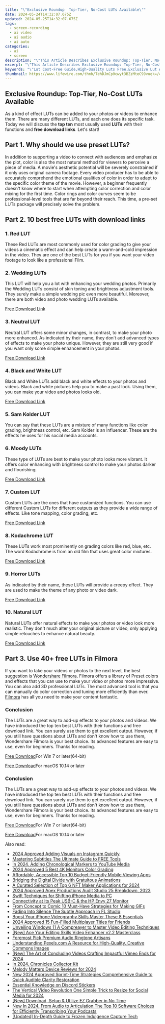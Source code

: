 ```yaml
---
title: "\"Exclusive Roundup  Top-Tier, No-Cost LUTs Available\""
date: 2024-05-24T14:32:07.675Z
updated: 2024-05-25T14:32:07.675Z
tags: 
  - screen-recording
  - ai video
  - ai audio
  - ai auto
categories: 
  - ai
  - screen
description: "\"This Article Describes Exclusive Roundup: Top-Tier, No-Cost LUTs Available\""
excerpt: "\"This Article Describes Exclusive Roundup: Top-Tier, No-Cost LUTs Available\""
keywords: "\"Lut Cost-Free Guide,High-Quality Luts Free,Exclusive Lut Accessories,Premium Luts on Deal,Top Lut Brands Discounts,Ultimate Lut Buy List,Free Lut Options Roundup\""
thumbnail: https://www.lifewire.com/thmb/TehDJmCp0cwyt3BZzMteC99vuqk=/400x300/filters:no_upscale():max_bytes(150000):strip_icc()/gmailscreen01-29256c0afe4a4ea89db447ff60e14302.jpg
---
```


## Exclusive Roundup: Top-Tier, No-Cost LUTs Available

As a kind of effect LUTs can be added to your photos or videos to enhance them. There are many different LUTs, and each one does its specific task. Today we will discuss the **top ten** most usually used **LUTs** with their functions and **free download links**. Let's start!

## Part 1\. Why should we use preset LUTs?

In addition to supporting a video to connect with audiences and emphasize the plot, color is also the most natural method for viewers to perceive a piece of media. A movie's aesthetic potential will be severely constrained if it only uses original camera footage. Every video producer has to be able to accurately comprehend the emotional qualities of color in order to adapt to the specific color theme of the movie. However, a beginner frequently doesn't know where to start when attempting color correction and color mixing for the first time. Color rings and color curves seem to be professional-level tools that are far beyond their reach. This time, a pre-set LUTs package will precisely solve the problem.

## Part 2\. 10 best free LUTs with download links

### 1\. Red LUT

These Red LUTs are most commonly used for color grading to give your videos a cinematic effect and can help create a warm-and-cold impression in the video. They are one of the best LUTs for you if you want your video footage to look like a professional Film.

### 2\. Wedding LUTs

This LUT will help you a lot with enhancing your wedding photos. Primarily the Wedding LUTs consist of skin toning and brightness adjustment tools. They surely make a simple wedding pic even more beautiful. Moreover, there are both video and photo wedding LUTs available.

[Free Download Link](https://fixthephoto.com/free-wedding-luts)

### 3\. Neutral LUT

Neutral LUT offers some minor changes, in contrast, to make your photo more enhanced. As indicated by their name, they don't add advanced types of effects to make your photo unique. However, they are still very good if you want only some simple enhancement in your photos.

[Free Download Link](https://www.hythan.com/luts/s-log-3-neutral-lut-updated)

### 4\. Black and White LUT

Black and White LUTs add black and white effects to your photos and videos. Black and white pictures help you to make a past look. Using them, you can make your video and photos looks old.

[Free Download Link](https://fixthephoto.com/black-and-white-lut)

### 5\. Sam Kolder LUT

You can say that these LUTs are a mixture of many functions like color grading, brightness control, etc. Sam Kolder is an Influencer. These are the effects he uses for his social media accounts.

### 6\. Moody LUTs

These type of LUTs are best to make your photo looks more vibrant. It offers color enhancing with brightness control to make your photos darker and flourishing.

[Free Download Link](https://www.on1.com/free/luts/)

### 7\. Custom LUT

Custom LUTs are the ones that have customized functions. You can use different Custom LUTs for different outputs as they provide a wide range of effects. Like tone mapping, color grading, etc.

[Free Download Link](https://www.shutterstock.com/blog/free-luts-for-log-footage)

### 8\. Kodachrome LUT

These LUTs work most prominently on grading colors like red, blue, etc. The word Kodachrome is from an old film that uses great color mixtures.

[Free Download Link](https://fixthephoto.com/kodachrome-lut)

### 9\. Horror LUTs

As indicated by their name, these LUTs will provide a creepy effect. They are used to make the theme of any photo or video dark.

[Free Download Link](https://lwks.com/shortcuts-4-how-to-use-luts/)

### 10\. Natural LUT

Natural LUTs offer natural effects to make your photos or video look more realistic. They don't much alter your original picture or video, only applying simple retouches to enhance natural beauty.

[Free Download Link](https://motka.net/luts/natural-skin-tone-luts-for-dark-skin-free-download/)

## Part 3\. Use 40+ free LUTs in Filmora

If you want to take your videos or photos to the next level, the best suggestion is [Wondershare Filmora](https://tools.techidaily.com/wondershare/filmora/download/). Filmora offers a library of Preset colors and effects that you can use to make your video or photos more impressive. You can also add 3D professional LUTs. The most advanced tool is that you can manually do color correction and tuning more efficiently than ever. [Filmora](https://tools.techidaily.com/wondershare/filmora/download/) has all you need to make your content fantastic.

### Conclusion

The LUTs are a great way to add-up effects to your photos and videos. We have introduced the top ten best LUTs with their functions and free download link. You can surely use them to get excellent output. However, if you still have questions about LUTs and don't know how to use them, Wondershare Filmora is your best choice. Its advanced features are easy to use, even for beginners. Thanks for reading.

[Free Download](https://tools.techidaily.com/wondershare/filmora/download/)For Win 7 or later(64-bit)

[Free Download](https://tools.techidaily.com/wondershare/filmora/download/)For macOS 10.14 or later

### Conclusion

The LUTs are a great way to add-up effects to your photos and videos. We have introduced the top ten best LUTs with their functions and free download link. You can surely use them to get excellent output. However, if you still have questions about LUTs and don't know how to use them, Wondershare Filmora is your best choice. Its advanced features are easy to use, even for beginners. Thanks for reading.

[Free Download](https://tools.techidaily.com/wondershare/filmora/download/)For Win 7 or later(64-bit)

[Free Download](https://tools.techidaily.com/wondershare/filmora/download/)For macOS 10.14 or later

<ins class="adsbygoogle"
     style="display:block"
     data-ad-format="autorelaxed"
     data-ad-client="ca-pub-7571918770474297"
     data-ad-slot="1223367746"></ins>

<ins class="adsbygoogle"
     style="display:block"
     data-ad-format="autorelaxed"
     data-ad-client="ca-pub-7571918770474297"
     data-ad-slot="1223367746"></ins>



<ins class="adsbygoogle"
     style="display:block"
     data-ad-client="ca-pub-7571918770474297"
     data-ad-slot="8358498916"
     data-ad-format="auto"
     data-full-width-responsive="true"></ins>


<span class="atpl-alsoreadstyle">Also read:</span>
<div><ul>
<li><a href="https://extra-tips.techidaily.com/2024-approved-adding-visuals-on-instagram-quickly/"><u>2024 Approved  Adding Visuals on Instagram Quickly</u></a></li>
<li><a href="https://extra-tips.techidaily.com/mastering-subtitles-the-ultimate-guide-to-free-tools/"><u>Mastering Subtitles  The Ultimate Guide to FREE Tools</u></a></li>
<li><a href="https://extra-tips.techidaily.com/in-2024-adding-chronological-markers-to-youtube-media/"><u>In 2024, Adding Chronological Markers to YouTube Media</u></a></li>
<li><a href="https://extra-tips.techidaily.com/2024-approved-5-best-4k-monitors-color-grading/"><u>2024 Approved  5 Best 4K Monitors Color Grading</u></a></li>
<li><a href="https://extra-tips.techidaily.com/affordable-accessible-top-10-budget-friendly-mobile-viewing-apps/"><u>Affordable, Accessible  Top 10 Budget-Friendly Mobile Viewing Apps</u></a></li>
<li><a href="https://extra-tips.techidaily.com/bridging-the-digital-divide-with-gratuitous-animations/"><u>Bridging the Digital Divide with Gratuitous Animations</u></a></li>
<li><a href="https://extra-tips.techidaily.com/a-curated-selection-of-top-6-nft-maker-applications-for-2024/"><u>A Curated Selection of Top 6 NFT Maker Applications for 2024</u></a></li>
<li><a href="https://extra-tips.techidaily.com/2024-approved-apex-productions-audit-studio-25-breakdown-2023/"><u>2024 Approved  Apex Productions Audit  Studio 25 Breakdown, 2023</u></a></li>
<li><a href="https://extra-tips.techidaily.com/swift-techniques-for-shifting-iphone-media-to-pc/"><u>Swift Techniques for Shifting iPhone Media to PC</u></a></li>
<li><a href="https://extra-tips.techidaily.com/connectivity-at-its-peak-usb-c-and-the-hp-envy-27-monitor/"><u>Connectivity at Its Peak  USB-C & the HP Envy 27 Monitor</u></a></li>
<li><a href="https://extra-tips.techidaily.com/from-concept-to-comic-10-must-have-strategies-for-making-gifs/"><u>From Concept to Comic  10 Must-Have Strategies for Making GIFs</u></a></li>
<li><a href="https://extra-tips.techidaily.com/fading-into-silence-the-subtle-approach-in-fl-studio/"><u>Fading Into Silence  The Subtle Approach in FL Studio</u></a></li>
<li><a href="https://extra-tips.techidaily.com/boost-your-iphone-videography-skills-master-these-8-essentials/"><u>Boost Your iPhone Videography Skills  Master These 8 Essentials</u></a></li>
<li><a href="https://extra-tips.techidaily.com/2024-approved-15-fun-filled-multiplayer-titles-for-friends/"><u>2024 Approved  15 Fun-Filled Multiplayer Titles for Friends</u></a></li>
<li><a href="https://extra-tips.techidaily.com/unveiling-windows-11-a-compreayer-to-master-video-editing-techniques/"><u>Unveiling Windows 11  A Compreayer to Master Video Editing Techniques</u></a></li>
<li><a href="https://extra-tips.techidaily.com/new-ace-your-editing-skills-video-enhancer-v22-masterclass/"><u>[New] Ace Your Editing Skills  Video Enhancer v2.2 Masterclass</u></a></li>
<li><a href="https://extra-tips.techidaily.com/foremost-pick-premium-audio-ringtone-artisans/"><u>Foremost Pick  Premium Audio Ringtone Artisans</u></a></li>
<li><a href="https://sound-tweaking.techidaily.com/understanding-pexelscom-a-resource-for-high-quality-creative-commons-images/"><u>Understanding Pexels.com A Resource for High-Quality, Creative Commons Images</u></a></li>
<li><a href="https://vimeo-videos.techidaily.com/new-the-art-of-concluding-videos-crafting-impactful-vimeo-ends-for-2024/"><u>[New] The Art of Concluding Videos  Crafting Impactful Vimeo Ends for 2024</u></a></li>
<li><a href="https://facebook-video-files.techidaily.com/in-2024-chronicles-collector-kit/"><u>In 2024, Chronicles Collector Kit</u></a></li>
<li><a href="https://video-screen-grab.techidaily.com/melody-matters-device-reviews-for-2024/"><u>Melody Matters  Device Reviews for 2024</u></a></li>
<li><a href="https://audio-editing.techidaily.com/new-2024-approved-sprint-time-strategies-comprehensive-guide-to-quick-audible-clarity-restoration/"><u>New 2024 Approved Sprint-Time Strategies Comprehensive Guide to Quick Audible Clarity Restoration</u></a></li>
<li><a href="https://tiktok-video-files.techidaily.com/essential-knowledge-on-discord-stickers/"><u>Essential Knowledge on Discord Stickers</u></a></li>
<li><a href="https://video-ai-editor.techidaily.com/the-vertical-video-revolution-one-simple-trick-to-resize-for-social-media-for-2024/"><u>The Vertical Video Revolution One Simple Trick to Resize for Social Media for 2024</u></a></li>
<li><a href="https://video-screen-grab.techidaily.com/new-download-setup-and-utilize-ez-grabber-in-no-time/"><u>[New] Download, Setup & Utilize EZ Grabber in No Time</u></a></li>
<li><a href="https://sound-tweaking.techidaily.com/new-in-2024-from-audio-to-articulation-the-top-10-software-choices-for-efficiently-transcribing-your-podcasts/"><u>New In 2024, From Audio to Articulation The Top 10 Software Choices for Efficiently Transcribing Your Podcasts</u></a></li>
<li><a href="https://screen-capture.techidaily.com/updated-in-depth-guide-to-frozen-indulgence-capture-tech/"><u>[Updated] In-Depth Guide to Frozen Indulgence Capture Tech</u></a></li>
</ul></div>

